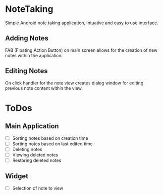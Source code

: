 # NoteTaking
Simple Android note taking application, intuative and easy to use interface.

## Adding Notes
FAB (Floating Action Button) on main screen allows for the creation of new notes within the application.

## Editing Notes
On click handler for the note view creates dialog window for editing previous note content within the view.

# ToDos

## Main Application
- [ ] Sorting notes based on creation time
- [ ] Sorting notes based on last edited time
- [ ] Deleting notes
- [ ] Viewing deleted notes
- [ ] Restoring deleted notes

## Widget
- [ ] Selection of note to view